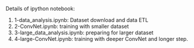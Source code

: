 Details of ipython notebook:
1. 1-data_analysis.ipynb: Dataset download and data ETL
1. 2-ConvNet.ipynb: training with smaller dataset
1. 3-large_data_analysis.ipynb: preparing for larger dataset
1. 4-large-ConvNet.ipynb: training with deeper ConvNet and longer step.


